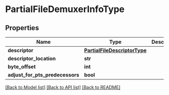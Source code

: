 # PartialFileDemuxerInfoType

## Properties
Name | Type | Description | Notes
------------ | ------------- | ------------- | -------------
**descriptor** | [**PartialFileDescriptorType**](PartialFileDescriptorType.md) |  | [optional] 
**descriptor_location** | **str** |  | [optional] 
**byte_offset** | **int** |  | [optional] 
**adjust_for_pts_predecessors** | **bool** |  | [optional] 

[[Back to Model list]](../README.md#documentation-for-models) [[Back to API list]](../README.md#documentation-for-api-endpoints) [[Back to README]](../README.md)


